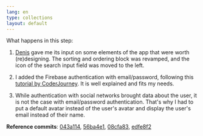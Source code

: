 ```yaml
---
lang: en
type: collections
layout: default
---
```


What happens in this step:

1. [Denis](http://denislefevre.com) gave me its input on some elements of the app that were worth (re)designing. The sorting and ordering block was revamped, and the icon of the search input field was moved to the left.

2. I added the Firebase authentication with email/password, following this [tutorial by CoderJourney](https://coderjourney.com/tutorials/how-to-add-authentication-to-react-with-firebase/). It is well explained and fits my needs.

3. While authentication with social networks brought data about the user, it is not the case with email/password authentication. That's why I had to put a default avatar instead of the user's avatar and display the user's email instead of their name.


**Reference commits**: [043a114](https://github.com/Macxim/eiga/commit/043a114e59a808d5524f650fe97ff8913572fc7e),
[56ba4e1](https://github.com/Macxim/eiga/commit/56ba4e14cc86ebc64d232e60200bb82cd4ce464e),
[08cfa83](https://github.com/Macxim/eiga/commit/08cfa832813e17b726e10e52506b2856455b242e),
[edfe8f2](https://github.com/Macxim/eiga/commit/edfe8f2e7d31fbbeda2b3be53005f58c679c73c6)
